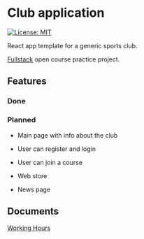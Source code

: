 # Club application 

[![License: MIT](https://img.shields.io/badge/License-MIT-yellow.svg)](https://opensource.org/licenses/MIT)

React app template for a generic sports club.

[Fullstack](https://fullstackopen.com/en/) open course practice project. 

## Features

### Done

### Planned

* Main page with info about the club

* User can register and login

* User can join a course

* Web store

* News page

## Documents

[Working Hours](https://github.com/macwille/club-webstore/blob/main/documents/work-hours.md)

